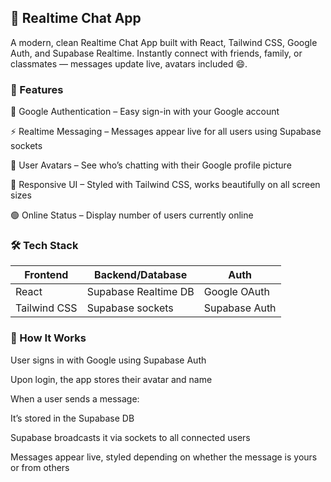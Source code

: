 ## 💬 Realtime Chat App

A modern, clean Realtime Chat App built with React, Tailwind CSS, Google Auth, and Supabase Realtime. Instantly connect with friends, family, or classmates — messages update live, avatars included 😄.

### 🚀 Features
🔐 Google Authentication – Easy sign-in with your Google account

⚡ Realtime Messaging – Messages appear live for all users using Supabase sockets

💬 User Avatars – See who’s chatting with their Google profile picture

🌙 Responsive UI – Styled with Tailwind CSS, works beautifully on all screen sizes

🟢 Online Status – Display number of users currently online

### 🛠️ Tech Stack
| Frontend |	Backend/Database |	Auth |
| ------ | --------------------- | ----- |
| React |	Supabase Realtime DB | Google OAuth |
| Tailwind  CSS |	Supabase sockets | Supabase Auth |



### 🧠 How It Works
User signs in with Google using Supabase Auth

Upon login, the app stores their avatar and name

When a user sends a message:

It’s stored in the Supabase DB

Supabase broadcasts it via sockets to all connected users

Messages appear live, styled depending on whether the message is yours or from others

